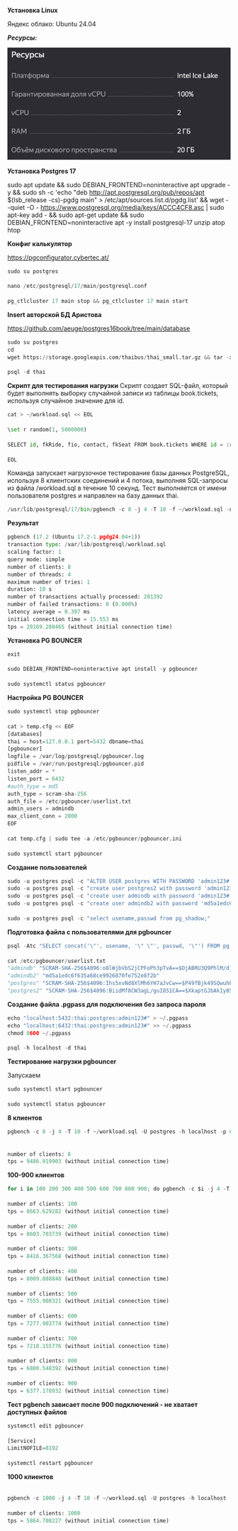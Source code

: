 **Установка Linux**

Яндекс облако: Ubuntu 24.04 

***Ресурсы:***

![Image alt](https://github.com/dmatwe/projects/blob/main/postgres17/01deploy/Screenshot%202025-01-29%20at%2014.13.02.png)

**Установка Postgres 17**

sudo apt update && sudo DEBIAN_FRONTEND=noninteractive apt upgrade -y && sudo sh -c 'echo "deb http://apt.postgresql.org/pub/repos/apt $(lsb_release -cs)-pgdg main" > /etc/apt/sources.list.d/pgdg.list' && wget --quiet -O - https://www.postgresql.org/media/keys/ACCC4CF8.asc | sudo apt-key add - && sudo apt-get update && sudo DEBIAN_FRONTEND=noninteractive apt -y install postgresql-17 unzip atop htop


**Конфиг калькулятор**

https://pgconfigurator.cybertec.at/


```python
sudo su postgres 

nano /etc/postgresql/17/main/postgresql.conf

pg_ctlcluster 17 main stop && pg_ctlcluster 17 main start
```

**Insert авторской БД Аристова**

https://github.com/aeuge/postgres16book/tree/main/database

```python
sudo su postgres
cd 
wget https://storage.googleapis.com/thaibus/thai_small.tar.gz && tar -xf thai_small.tar.gz && psql < thai.sql

psql -d thai
```

**Скрипт для тестирования нагрузки**
Скрипт создает SQL-файл, который будет выполнять выборку случайной записи из таблицы book.tickets, используя случайное значение для id.

```python
cat > ~/workload.sql << EOL

\set r random(1, 5000000)

SELECT id, fkRide, fio, contact, fkSeat FROM book.tickets WHERE id = :r;

EOL
```


Команда запускает нагрузочное тестирование базы данных PostgreSQL, используя 8 клиентских соединений и 4 потока, выполняя SQL-запросы из файла /workload.sql в течение 10 секунд. Тест выполняется от имени пользователя postgres и направлен на базу данных thai.

```python
/usr/lib/postgresql/17/bin/pgbench -c 8 -j 4 -T 10 -f ~/workload.sql -n -U postgres thai
```

**Результат**

```python
pgbench (17.2 (Ubuntu 17.2-1.pgdg24.04+1))
transaction type: /var/lib/postgresql/workload.sql
scaling factor: 1
query mode: simple
number of clients: 8
number of threads: 4
maximum number of tries: 1
duration: 10 s
number of transactions actually processed: 201392
number of failed transactions: 0 (0.000%)
latency average = 0.397 ms
initial connection time = 15.553 ms
tps = 20169.280465 (without initial connection time)
```

**Установка PG BOUNCER**

```python
exit

sudo DEBIAN_FRONTEND=noninteractive apt install -y pgbouncer

sudo systemctl status pgbouncer
```

**Настройка PG BOUNCER**

```python
sudo systemctl stop pgbouncer

cat > temp.cfg << EOF
[databases]
thai = host=127.0.0.1 port=5432 dbname=thai
[pgbouncer]
logfile = /var/log/postgresql/pgbouncer.log
pidfile = /var/run/postgresql/pgbouncer.pid
listen_addr = *
listen_port = 6432
#auth_type = md5
auth_type = scram-sha-256
auth_file = /etc/pgbouncer/userlist.txt
admin_users = admindb
max_client_conn = 2000
EOF

cat temp.cfg | sudo tee -a /etc/pgbouncer/pgbouncer.ini

sudo systemctl start pgbouncer
```


**Создание пользователей**

```python
sudo -u postgres psql -c "ALTER USER postgres WITH PASSWORD 'admin123#';";
sudo -u postgres psql -c "create user postgres2 with password 'admin123#';";
sudo -u postgres psql -c "create user admindb with password 'admin123#';";
sudo -u postgres psql -c "create user admindb2 with password 'md5a1edc6f635a68ce9926870fe752e8f2b';";

sudo -u postgres psql -c "select usename,passwd from pg_shadow;"
```



**Подготовка файла с пользователями для pgbouncer**

```python
psql -Atc "SELECT concat('\"', usename, '\" \"', passwd, '\"') FROM pg_shadow ORDER BY 1" > /etc/pgbouncer/userlist.txt

cat /etc/pgbouncer/userlist.txt 
"admindb" "SCRAM-SHA-256$4096:o8lWjbVbS2jCPFoPh3pTvA==$OjABRU3Q9PhlM/djkTkNu71nUrKxlpUAzOycRf4oV5Y=:9h49FR8YqU3Ow4Extgchd6dLIZYidhOBb4qFRb2gTgU="
"admindb2" "md5a1edc6f635a68ce9926870fe752e8f2b"
"postgres" "SCRAM-SHA-256$4096:Ihs5xvNd8XlMh6YH7aJvCw==$P49fBjk49SQwuhEXr4OGQ8ihBXa5KfW8WhZEwZNdyhE=:QQgo78QoT9cZ7DM5J6dYRN9Vqy69rbxbEdK7qRZ7iGQ="
"postgres2" "SCRAM-SHA-256$4096:BiidMf8CW3agL/guI851CA==$XkaptGJbAkIy8S8oB238zWBjTeVY3XhOIiox8mooVyM=:B+DWfpChK+FJpuiGamLxkx98u62vV2+sfP7OBcNbAaA="
```

**Создание файла .pgpass для подключения без запроса пароля**

```python
echo "localhost:5432:thai:postgres:admin123#" > ~/.pgpass
echo "localhost:6432:thai:postgres:admin123#" >> ~/.pgpass
chmod 0600 ~/.pgpass

psql -h localhost -d thai
```


**Тестирование нагрузки pgbouncer**

Запускаем

```python
sudo systemctl start pgbouncer

sudo systemctl status pgbouncer

```
**8 клиентов**

```python
pgbench -c 8 -j 4 -T 10 -f ~/workload.sql -U postgres -h localhost -p 6432 thai -n | grep -E 'clients|tps'


number of clients: 8
tps = 9486.919903 (without initial connection time)
```

**100-900 клиентов**

```python
for i in 100 200 300 400 500 600 700 800 900; do pgbench -c $i -j 4 -T 10 -f ~/workload.sql -U postgres -h localhost -p 6432 thai -n | grep -E 'clients|tps'; done

number of clients: 100
tps = 8663.629282 (without initial connection time)

number of clients: 200
tps = 8603.703739 (without initial connection time)

number of clients: 300
tps = 8416.367568 (without initial connection time)

number of clients: 400
tps = 8089.888848 (without initial connection time)

number of clients: 500
tps = 7555.908321 (without initial connection time)

number of clients: 600
tps = 7277.903774 (without initial connection time)

number of clients: 700
tps = 7210.155776 (without initial connection time)

number of clients: 800
tps = 6800.548392 (without initial connection time)

number of clients: 900
tps = 6377.178932 (without initial connection time)
```


**Тест pgbench зависает после 900 подключений - не хватает доступных файлов**


```python
systemctl edit pgbouncer

[Service]
LimitNOFILE=8192

systemctl restart pgbouncer

```

**1000 клиентов**
```python

pgbench -c 1000 -j 4 -T 10 -f ~/workload.sql -U postgres -h localhost -p 6432 thai -n | grep -E 'clients|tps';

number of clients: 1000
tps = 5864.708227 (without initial connection time)
```